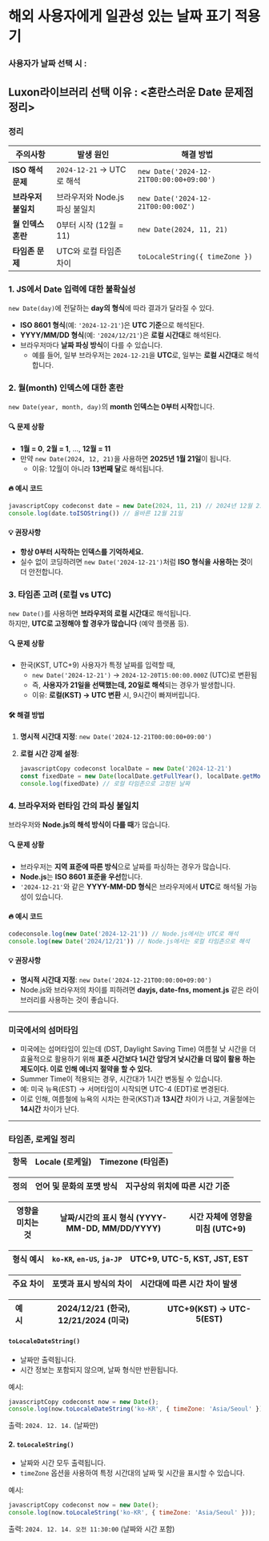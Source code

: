 # 해외 사용자에게 일관성 있는 날짜 표기 적용기



### 사용자가 날짜 선택 시 :&#x20;





## Luxon라이브러리 선택 이유 : <혼란스러운 Date 문제점 정리>

### **정리**

| **주의사항**      | **발생 원인**              | **해결 방법**                               |
| ------------- | ---------------------- | --------------------------------------- |
| **ISO 해석 문제** | `2024-12-21` → UTC로 해석 | `new Date('2024-12-21T00:00:00+09:00')` |
| **브라우저 불일치**  | 브라우저와 Node.js 파싱 불일치   | `new Date('2024-12-21T00:00:00Z')`      |
| **월 인덱스 혼란**  | 0부터 시작 (12월 = 11)      | `new Date(2024, 11, 21)`                |
| **타임존 문제**    | UTC와 로컬 타임존 차이         | `toLocaleString({ timeZone })`          |

### 1. JS에서 Date 입력에 대한 불확실성

`new Date(day)`에 전달하는 **day의 형식**에 따라 결과가 달라질 수 있다.

* **ISO 8601 형식**(예: `'2024-12-21'`)은 **UTC 기준**으로 해석된다.
* **YYYY/MM/DD 형식**(예: `'2024/12/21'`)은 **로컬 시간대**로 해석된다.
* 브라우저마다 **날짜 파싱 방식**이 다를 수 있습니다.
  * 예를 들어, 일부 브라우저는 `2024-12-21`을 **UTC**로, 일부는 **로컬 시간대**로 해석합니다.

&#x20;

### **2. 월(month) 인덱스에 대한 혼란**

`new Date(year, month, day)`의 **month 인덱스는 0부터 시작**합니다.

#### 🔍 **문제 상황**

* **1월 = 0**, **2월 = 1**, ..., **12월 = 11**
* 만약 `new Date(2024, 12, 21)`을 사용하면 **2025년 1월 21일**이 됩니다.
  * 이유: 12월이 아니라 **13번째 달**로 해석됩니다.

#### 🔥 **예시 코드**

```javascript
javascriptCopy codeconst date = new Date(2024, 11, 21) // 2024년 12월 21일
console.log(date.toISOString()) // 올바른 12월 21일
```

#### 💡 **권장사항**

* **항상 0부터 시작하는 인덱스를 기억하세요.**
* 실수 없이 코딩하려면 `new Date('2024-12-21')`처럼 **ISO 형식을 사용하는 것**이 더 안전합니다.

### **3. 타임존 고려 (로컬 vs UTC)**

`new Date()`를 사용하면 **브라우저의 로컬 시간대**로 해석됩니다.\
하지만, **UTC로 고정해야 할 경우가 많습니다** (예약 플랫폼 등).

#### 🔍 **문제 상황**

* 한국(KST, UTC+9) 사용자가 특정 날짜를 입력할 때,
  * `new Date('2024-12-21')` → `2024-12-20T15:00:00.000Z` (UTC)로 변환됨
  * 즉, **사용자가 21일을 선택했는데, 20일로 해석**되는 경우가 발생합니다.
  * 이유: **로컬(KST) → UTC 변환** 시, 9시간이 빠져버립니다.

#### 🛠️ **해결 방법**

1. **명시적 시간대 지정**: `new Date('2024-12-21T00:00:00+09:00')`
2.  **로컬 시간 강제 설정**:

    ```javascript
    javascriptCopy codeconst localDate = new Date('2024-12-21')
    const fixedDate = new Date(localDate.getFullYear(), localDate.getMonth(), localDate.getDate())
    console.log(fixedDate) // 로컬 타임존으로 고정된 날짜
    ```



### **4. 브라우저와 런타임 간의 파싱 불일치**

브라우저와 **Node.js의 해석 방식이 다를 때**가 많습니다.

#### 🔍 **문제 상황**

* 브라우저는 **지역 표준에 따른 방식**으로 날짜를 파싱하는 경우가 많습니다.
* **Node.js**는 **ISO 8601 표준을 우선**합니다.
* `'2024-12-21'`와 같은 **YYYY-MM-DD 형식**은 브라우저에서 **UTC**로 해석될 가능성이 있습니다.

#### 🔥 **예시 코드**

```javascript
codeconsole.log(new Date('2024-12-21')) // Node.js에서는 UTC로 해석
console.log(new Date('2024/12/21')) // Node.js에서는 로컬 타임존으로 해석
```

#### 💡 **권장사항**

* **명시적 시간대 지정**: `new Date('2024-12-21T00:00:00+09:00')`
* Node.js와 브라우저의 차이를 피하려면 **dayjs, date-fns, moment.js** 같은 라이브러리를 사용하는 것이 좋습니다.



***



### 미국에서의 섬머타임&#x20;

* 미국에는 섬머타임이 있는데 (DST, Daylight Saving Time) 여름철 낮 시간을 더 효율적으로 활용하기 위해 **표준 시간보다 1시간 앞당겨 낮시간을 더 많이 활용 하는 제도이다.  이로 인해 에너지 절약을 할 수 있다.**
* Summer Time이 적용되는 경우, 시간대가 1시간 변동될 수 있습니다.&#x20;
* 예: 미국 뉴욕(EST) → 서머타임이 시작되면 UTC-4 (EDT)로 변경된다.
* 이로 인해, 여름철에 뉴욕의 시차는 한국(KST)과 **13시간** 차이가 나고, 겨울철에는 **14시간** 차이가 난다.



***

### 타임존, 로케일 정리

| **항목** | **Locale (로케일)** | **Timezone (타임존)** |
| ------ | ---------------- | ------------------ |

| **정의** | 언어 및 문화의 포맷 방식 | 지구상의 위치에 따른 시간 기준 |
| ------ | -------------- | ----------------- |

| **영향을 미치는 것** | 날짜/시간의 **표시 형식** (YYYY-MM-DD, MM/DD/YYYY) | **시간 자체**에 영향을 미침 (UTC+9) |
| ------------- | ----------------------------------------- | ------------------------- |

| **형식 예시** | `ko-KR`, `en-US`, `ja-JP` | UTC+9, UTC-5, KST, JST, EST |
| --------- | ------------------------- | --------------------------- |

| **주요 차이** | 포맷과 표시 방식의 차이 | 시간대에 따른 **시간 차이** 발생 |
| --------- | ------------- | -------------------- |

| **예시** | 2024/12/21 (한국), 12/21/2024 (미국) | UTC+9(KST) → UTC-5(EST) |
| ------ | -------------------------------- | ----------------------- |



#### **`toLocaleDateString()`**

* 날짜만 출력됩니다.
* 시간 정보는 포함되지 않으며, 날짜 형식만 반환됩니다.

예시:

```javascript
javascriptCopy codeconst now = new Date();
console.log(now.toLocaleDateString('ko-KR', { timeZone: 'Asia/Seoul' }));
```

출력: `2024. 12. 14.` (날짜만)

#### 2. **`toLocaleString()`**

* 날짜와 시간 모두 출력됩니다.
* `timeZone` 옵션을 사용하여 특정 시간대의 날짜 및 시간을 표시할 수 있습니다.

예시:

```javascript
javascriptCopy codeconst now = new Date();
console.log(now.toLocaleString('ko-KR', { timeZone: 'Asia/Seoul' }));
```

출력: `2024. 12. 14. 오전 11:30:00` (날짜와 시간 포함)







###









